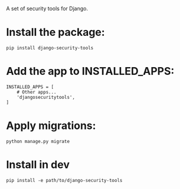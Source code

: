 A set of security tools for Django.

# Install the package:

`pip install django-security-tools`

# Add the app to INSTALLED_APPS:

```
INSTALLED_APPS = [
    # Other apps...
    'djangosecuritytools',
]
```

# Apply migrations:

`python manage.py migrate`


# Install in dev

`pip install -e path/to/django-security-tools`